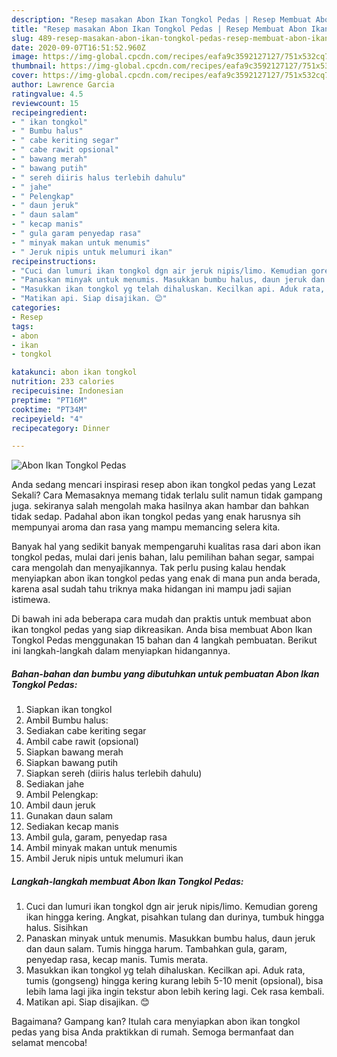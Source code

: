 ```yaml
---
description: "Resep masakan Abon Ikan Tongkol Pedas | Resep Membuat Abon Ikan Tongkol Pedas Yang Sempurna"
title: "Resep masakan Abon Ikan Tongkol Pedas | Resep Membuat Abon Ikan Tongkol Pedas Yang Sempurna"
slug: 489-resep-masakan-abon-ikan-tongkol-pedas-resep-membuat-abon-ikan-tongkol-pedas-yang-sempurna
date: 2020-09-07T16:51:52.960Z
image: https://img-global.cpcdn.com/recipes/eafa9c3592127127/751x532cq70/abon-ikan-tongkol-pedas-foto-resep-utama.jpg
thumbnail: https://img-global.cpcdn.com/recipes/eafa9c3592127127/751x532cq70/abon-ikan-tongkol-pedas-foto-resep-utama.jpg
cover: https://img-global.cpcdn.com/recipes/eafa9c3592127127/751x532cq70/abon-ikan-tongkol-pedas-foto-resep-utama.jpg
author: Lawrence Garcia
ratingvalue: 4.5
reviewcount: 15
recipeingredient:
- " ikan tongkol"
- " Bumbu halus"
- " cabe keriting segar"
- " cabe rawit opsional"
- " bawang merah"
- " bawang putih"
- " sereh diiris halus terlebih dahulu"
- " jahe"
- " Pelengkap"
- " daun jeruk"
- " daun salam"
- " kecap manis"
- " gula garam penyedap rasa"
- " minyak makan untuk menumis"
- " Jeruk nipis untuk melumuri ikan"
recipeinstructions:
- "Cuci dan lumuri ikan tongkol dgn air jeruk nipis/limo. Kemudian goreng ikan hingga kering. Angkat, pisahkan tulang dan durinya, tumbuk hingga halus. Sisihkan"
- "Panaskan minyak untuk menumis. Masukkan bumbu halus, daun jeruk dan daun salam. Tumis hingga harum. Tambahkan gula, garam, penyedap rasa, kecap manis. Tumis merata."
- "Masukkan ikan tongkol yg telah dihaluskan. Kecilkan api. Aduk rata, tumis (gongseng) hingga kering kurang lebih 5-10 menit (opsional), bisa lebih lama lagi jika ingin tekstur abon lebih kering lagi. Cek rasa kembali."
- "Matikan api. Siap disajikan. 😊"
categories:
- Resep
tags:
- abon
- ikan
- tongkol

katakunci: abon ikan tongkol 
nutrition: 233 calories
recipecuisine: Indonesian
preptime: "PT16M"
cooktime: "PT34M"
recipeyield: "4"
recipecategory: Dinner

---
```



![Abon Ikan Tongkol Pedas](https://img-global.cpcdn.com/recipes/eafa9c3592127127/751x532cq70/abon-ikan-tongkol-pedas-foto-resep-utama.jpg)

Anda sedang mencari inspirasi resep abon ikan tongkol pedas yang Lezat Sekali? Cara Memasaknya memang tidak terlalu sulit namun tidak gampang juga. sekiranya salah mengolah maka hasilnya akan hambar dan bahkan tidak sedap. Padahal abon ikan tongkol pedas yang enak harusnya sih mempunyai aroma dan rasa yang mampu memancing selera kita.

Banyak hal yang sedikit banyak mempengaruhi kualitas rasa dari abon ikan tongkol pedas, mulai dari jenis bahan, lalu pemilihan bahan segar, sampai cara mengolah dan menyajikannya. Tak perlu pusing kalau hendak menyiapkan abon ikan tongkol pedas yang enak di mana pun anda berada, karena asal sudah tahu triknya maka hidangan ini mampu jadi sajian istimewa.




Di bawah ini ada beberapa cara mudah dan praktis untuk membuat abon ikan tongkol pedas yang siap dikreasikan. Anda bisa membuat Abon Ikan Tongkol Pedas menggunakan 15 bahan dan 4 langkah pembuatan. Berikut ini langkah-langkah dalam menyiapkan hidangannya.

<!--inarticleads1-->

##### Bahan-bahan dan bumbu yang dibutuhkan untuk pembuatan Abon Ikan Tongkol Pedas:

1. Siapkan  ikan tongkol
1. Ambil  Bumbu halus:
1. Sediakan  cabe keriting segar
1. Ambil  cabe rawit (opsional)
1. Siapkan  bawang merah
1. Siapkan  bawang putih
1. Siapkan  sereh (diiris halus terlebih dahulu)
1. Sediakan  jahe
1. Ambil  Pelengkap:
1. Ambil  daun jeruk
1. Gunakan  daun salam
1. Sediakan  kecap manis
1. Ambil  gula, garam, penyedap rasa
1. Ambil  minyak makan untuk menumis
1. Ambil  Jeruk nipis untuk melumuri ikan




<!--inarticleads2-->

##### Langkah-langkah membuat Abon Ikan Tongkol Pedas:

1. Cuci dan lumuri ikan tongkol dgn air jeruk nipis/limo. Kemudian goreng ikan hingga kering. Angkat, pisahkan tulang dan durinya, tumbuk hingga halus. Sisihkan
1. Panaskan minyak untuk menumis. Masukkan bumbu halus, daun jeruk dan daun salam. Tumis hingga harum. Tambahkan gula, garam, penyedap rasa, kecap manis. Tumis merata.
1. Masukkan ikan tongkol yg telah dihaluskan. Kecilkan api. Aduk rata, tumis (gongseng) hingga kering kurang lebih 5-10 menit (opsional), bisa lebih lama lagi jika ingin tekstur abon lebih kering lagi. Cek rasa kembali.
1. Matikan api. Siap disajikan. 😊




Bagaimana? Gampang kan? Itulah cara menyiapkan abon ikan tongkol pedas yang bisa Anda praktikkan di rumah. Semoga bermanfaat dan selamat mencoba!
